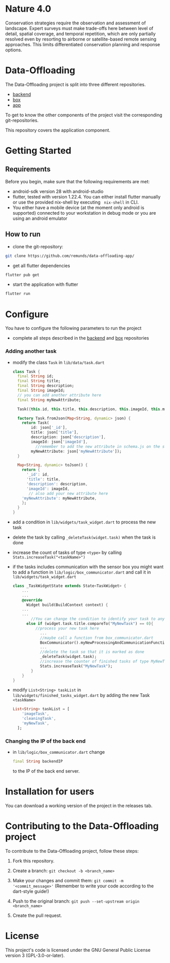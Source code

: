 # Nature 4.0
Conservation strategies require the observation and assessment of landscape. Expert surveys must make trade-offs here between level of detail, spatial coverage, and temporal repetition, which are only partially resolved even by resorting to airborne or satellite-based remote sensing approaches. This limits differentiated conservation planning and response options.



# Data-Offloading

The Data-Offloading project is split into three different repositories.

* [backend](https://github.com/remunds/data-offloading-backend/) 
* [box](https://github.com/remunds/data-offloading-box)
* [app](https://github.com/remunds/data-offloading-app/)

To get to know the other components of the project visit the corresponding git-repositories.

This repository covers the application component.

# Getting Started

## Requirements

Before you begin, make sure that the following requirements are met:

* android-sdk version 28 with android-studio
* flutter, tested with version 1.22.4. You can either install flutter manually or use the provided nix-shell by executing ` nix-shell` in CLI.
* You either have a mobile device (at the moment only android is supported) connected to your workstation in debug mode or you are using an android emulator



## How to run 

* clone the git-repository:

```bash
git clone https://github.com/remunds/data-offloading-app/
```

* get all flutter dependencies

```bash
flutter pub get
```

* start the application with flutter

```bash
flutter run
```



# Configure

You have to configure the following parameters to run the project

* complete all steps described in the [backend](https://github.com/remunds/data-offloading-backend/) and [box](https://github.com/remunds/data-offloading-box) repositories


### Adding another task

* modify the class ```Task``` in ```lib/data/task.dart``` 

  ```dart
  class Task {
    final String id;
    final String title;
    final String description;
    final String imageId;
    // you can add another attribute here
    final String myNewAttribute;
  
    Task({this.id, this.title, this.description, this.imageId, this.myNewAttribute});
  
    factory Task.fromJson(Map<String, dynamic> json) {
      return Task(
          id: json['_id'],
          title: json['title'],
          description: json['description'],
          imageId: json['imageId'],
        	//remember to add the new attribute in schema.js on the sensorbox
          myNewAttribute: json['myNewAttribute']);
    }
  
    Map<String, dynamic> toJson() {
      return {
        '_id': id,
        'title': title,
        'description': description,
        'imageId': imageId,
         // also add your new attribute here
  	  'myNewAttribute': myNewAttribute,
      };
    }
  }
  ```

  

* add a condition in ```lib/widgets/task_widget.dart``` to process the new task

* delete the task by calling ```_deleteTask(widget.task)``` when the task is done

* increase the count of tasks of type ```<type>```  by calling ```Stats.increaseTask("<taskName>")``` 

* if the tasks includes communication with the sensor box you might want to add a function in ```lib/logic/box_communicator.dart```  and call it in ```lib/widgets/task_widget.dart``` 

  ```dart
  class _TaskWidgetState extends State<TaskWidget> {
      ...
      ...
      @override
    	Widget build(BuildContext context) {
      ...
      ...
          //You can change the condition to identify your task to anything you like
      	else if (widget.task.title.compareTo("MyNewTask") == 0){
          	//process your new task here
              ...
              //maybe call a function from box_communicator.dart
              BoxCommunicator().myNewProcessingAndCommunicationFunction();
              ...
              //delete the task so that it is marked as done
              _deleteTask(widget.task);
              //increase the counter of finished tasks of type MyNewTask
              Stats.increaseTask("MyNewTask");
          }
      }
  }
  ```

* modify ```List<String> taskList``` in ```lib/widgets/finished_tasks_widget.dart``` by adding the new Task ```<taskName>``` 

  ```dart
  List<String> taskList = [
      'imageTask',
      'cleaningTask',
      'myNewTask',
    ];
  ```

  



### Changing the IP of the back end

* in ` lib/logic/box_communicator.dart ` change

  ```dart
  final String backendIP
  ```

  to the IP of the back end server.



# Installation for users

You can download a working version of the project in the releases tab.

#  Contributing to the Data-Offloading project

To contribute to the Data-Offloading project, follow these steps:

1. Fork this repository.

2. Create a branch: `git checkout -b <branch_name>` 

3.  Make your changes and commit them: `git commit -m '<commit_message>'` (Remember to write your code according to the dart-style guide!)

4.  Push to the original branch: `git push --set-upstream origin <branch_name>` 

5. Create the pull request.

   

# License

This project's code is licensed under the GNU General Public License version 3 (GPL-3.0-or-later).

